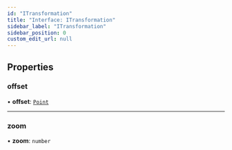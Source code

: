 ```yaml
---
id: "ITransformation"
title: "Interface: ITransformation"
sidebar_label: "ITransformation"
sidebar_position: 0
custom_edit_url: null
---
```


## Properties

### offset

• **offset**: [`Point`](../#point)

___

### zoom

• **zoom**: `number`
